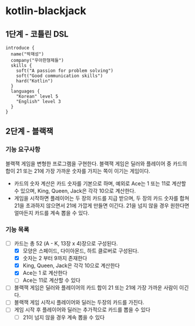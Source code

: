 # kotlin-blackjack

## 1단계 - 코틀린 DSL
```
introduce {
  name("박재성")
  company("우아한형제들")
  skills {
    soft("A passion for problem solving")
    soft("Good communication skills")
    hard("Kotlin")
  }
  languages {
    "Korean" level 5
    "English" level 3
  }
}
```

## 2단계 - 블랙잭

### 기능 요구사항

블랙잭 게임을 변형한 프로그램을 구현한다. 블랙잭 게임은 딜러와 플레이어 중 카드의 합이 21 또는 21에 가장 가까운 숫자를 가지는 쪽이 이기는 게임이다.

- 카드의 숫자 계산은 카드 숫자를 기본으로 하며, 예외로 Ace는 1 또는 11로 계산할 수 있으며, King, Queen, Jack은 각각 10으로 계산한다.
- 게임을 시작하면 플레이어는 두 장의 카드를 지급 받으며, 두 장의 카드 숫자를 합쳐 21을 초과하지 않으면서 21에 가깝게 만들면 이긴다. 21을 넘지 않을 경우 원한다면 얼마든지 카드를 계속 뽑을 수 있다.

### 기능 목록

- [ ] 카드는 총 52 (A - K, 13장 x 4)장으로 구성된다.
  - [x] 모양은 스페이드, 다이아몬드, 하트 클로버로 구성된다.
  - [x] 숫자는 2 부터 9까지 존재한다
  - [x] King, Queen, Jack은 각각 10으로 계산한다
  - [x] Ace는 1 로 계산한다
  - [ ] Ace는 11로 계산할 수 있다
- [ ] 블랙잭 게임은 딜러와 플레이어의 카드 합이 21 또는 21에 가장 가까운 사람이 이긴다.
- [ ] 블랙잭 게임 시작시 플레이어와 딜러는 두장의 카드를 가진다.
- [ ] 게임 시작 후 플레이어와 딜러는 추가적으로 카드를 뽑을 수 있다
    - [ ] 21이 넘지 않을 경우 계속 뽑을 수 있다
